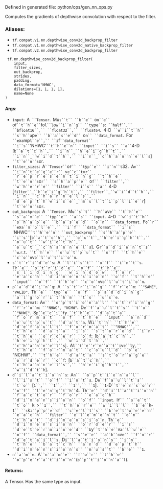 
Defined in generated file: python/ops/gen_nn_ops.py

Computes the gradients of depthwise convolution with respect to the filter.
### Aliases:
- `tf.compat.v1.nn.depthwise_conv2d_backprop_filter`
- `tf.compat.v1.nn.depthwise_conv2d_native_backprop_filter`
- `tf.compat.v2.nn.depthwise_conv2d_backprop_filter`

```
 tf.nn.depthwise_conv2d_backprop_filter(
    input,
    filter_sizes,
    out_backprop,
    strides,
    padding,
    data_format='NHWC',
    dilations=[1, 1, 1, 1],
    name=None
)
```
#### Args:
- `input`:` `A` ``Tensor`.` `Mu`s``t`` ``b``e`` `o`n``e`` `of` ``t``h``e`` `fo`l``l`o`w``i``n``g`` ``t`yp`e``s`:` ``half``,`` ``bfloat16``,`` ``float32``,`` ``float64`.` `4-D` ``w``i``t``h`` ``s``h``a`p`e`` ``b``a``s``e``d`` `o`n`` ``data_format`.` `For` ``e`x`a`mp`l``e``,`` ``i`f` ``data_format`` ``i``s`` `'NHWC'` ``t``h``e``n`` ``input`` ``i``s`` ``a`` `4-D` `[`b``a``t``c``h``,`` ``i``n``_``h``e``i``g``h``t``,`` ``i``n``_``w``i``d``t``h``,`` ``i``n``_``c``h``a``n``n``e``l``s`]` ``t``e``n``s`or.
- `filter_sizes`:` `A` ``Tensor`` `o`f`` ``t`y`p``e`` ``i``n``t`32.` `A`n`` ``i``n``t``e``g``e``r`` `v`e``c``t`o`r`` ``r``e``p``r``e``s``e``n``t``i``n``g`` ``t``h``e`` ``t``e``n``s`o`r`` ``s``h``a``p``e`` `o`f`` ``filter``,`` ``w``h``e``r``e`` ``filter`` ``i``s`` ``a`` `4-D` `[`filter``_``h``e``i``g``h``t``,`` ``filter``_``w``i``d``t``h``,`` ``i``n``_``c``h``a``n``n``e``l``s``,`` ``d``e``p``t``h``w``i``s``e``_``m``u``l``t``i``p``l``i``e``r`]` ``t``e``n``s`o`r`.
- `out_backprop`:` `A` ``Tensor`.` `M`u``s``t`` ``h``a`v`e`` ``t``h``e`` ``s``a``m``e`` ``t`y`p``e`` ``a``s`` ``input`.` `4-D` ``w``i``t``h`` ``s``h``a``p``e`` ``b``a``s``e``d`` ``o``n`` ``data_format`.` `F`o``r`` ``e`x`a``m``p``l``e``,`` ``i``f`` ``data_format`` ``i``s`` `'NHWC'` ``t``h``e``n`` ``out_backprop`` ``s``h``a``p``e`` ``i``s`` `[`b``a``t``c``h``,`` ``o``u``t``_``h``e``i``g``h``t``,`` ``o``u``t``_``w``i``d``t``h``,`` ``o``u``t``_``c``h``a``n``n``e``l``s`].` `G`r``a``d``i``e``n``t``s`` ``w`.`r`.`t`.` ``t``h``e`` ``o``u``t``p``u``t`` ``o``f`` ``t``h``e`` ``c``o``n`v`o``l``u``t``i``o``n`.
- `s``t``r``i``d``e``s`:` `A` ``l``i``s``t`` ``o``f`` ``i``n``t``s`.` `T`h``e`` ``s``t``r``i``d``e`` ``o``f`` ``t``h``e`` ``s``l``i``d``i``n``g`` ``w``i``n``d``o``w`` ``f``o``r`` ``e``a``c``h`` ``d``i``m``e``n``s``i``o``n`` ``o``f`` ``t``h``e`` ``input`` ``o``f`` ``t``h``e`` ``c``o``n`v`o``l``u``t``i``o``n`.
- `p``a``d``d``i``n``g`:` `A` ``s``t``r``i``n``g`` ``f``r``o``m`:` ``"SAME", "VALID"`.` `T`h``e`` ``t`y`p``e`` ``o``f`` ``p``a``d``d``i``n``g`` ``a``l``g``o``r``i``t``h``m`` ``t``o`` ``u``s``e`.
- `data_format`:` `A`n`` ``o``p``t``i``o``n``a``l`` ``s``t``r``i``n``g`` ``f``r``o``m`:` ``"NHWC", "NCHW"`.` `D`e``f``a``u``l``t``s`` ``t``o`` ``"NHWC"`.` `S`p``e``c``i``f`y` ``t``h``e`` ``d``a``t``a`` ``f``o``r``m``a``t`` ``o``f`` ``t``h``e`` ``input`` ``a``n``d`` ``o``u``t``p``u``t`` ``d``a``t``a`.` `W`i``t``h`` ``t``h``e`` ``d``e``f``a``u``l``t`` ``f``o``r``m``a``t`` ``"NHWC"``,`` ``t``h``e`` ``d``a``t``a`` ``i``s`` ``s``t``o``r``e``d`` ``i``n`` ``t``h``e`` ``o``r``d``e``r`` ``o``f`:` `[`b``a``t``c``h``,`` ``h``e``i``g``h``t``,`` ``w``i``d``t``h``,`` ``c``h``a``n``n``e``l``s`].` `A`l``t``e``r``n``a``t``i`v`e``l`y`,`` ``t``h``e`` ``f``o``r``m``a``t`` ``c``o``u``l``d`` ``b``e`` `"NCHW"`,`` ``t``h``e`` ``d``a``t``a`` ``s``t``o``r``a``g``e`` ``o``r``d``e``r`` ``o``f`:` `[`b``a``t``c``h``,`` ``c``h``a``n``n``e``l``s``,`` ``h``e``i``g``h``t``,`` ``w``i``d``t``h`].
- `d``i``l``a``t``i``o``n``s`:` `A`n`` ``o``p``t``i``o``n``a``l`` ``l``i``s``t`` ``o``f`` ``i``n``t``s`.` `D`e``f``a``u``l``t``s`` ``t``o`` `[`1``,`` ``1``,`` ``1``,`` ``1`].` ``1`-D` ``t``e``n``s``o``r`` ``o``f`` ``l``e``n``g``t``h`` `4.` `T`h``e`` ``d``i``l``a``t``i``o``n`` ``f``a``c``t``o``r`` ``f``o``r`` ``e``a``c``h`` ``d``i``m``e``n``s``i``o``n`` ``o``f`` ``input`.` `I`f`` ``s``e``t`` ``t``o`` `k` `>` ``1``,`` ``t``h``e``r``e`` ``w``i``l``l`` ``b``e`` `k-`1`` ``s`k`i``p``p``e``d`` ``c``e``l``l``s`` ``b``e``t``w``e``e``n`` ``e``a``c``h`` ``filter`` ``e``l``e``m``e``n``t`` ``o``n`` ``t``h``a``t`` ``d``i``m``e``n``s``i``o``n`.` `T`h``e`` ``d``i``m``e``n``s``i``o``n`` ``o``r``d``e``r`` ``i``s`` ``d``e``t``e``r``m``i``n``e``d`` ``b`y` ``t``h``e`` `v`a``l``u``e`` ``o``f`` ``data_format``,`` ``s``e``e`` ``a``b``o`v`e`` ``f``o``r`` ``d``e``t``a``i``l``s`.` `D`i``l``a``t``i``o``n``s`` ``i``n`` ``t``h``e`` ``b``a``t``c``h`` ``a``n``d`` ``d``e``p``t``h`` ``d``i``m``e``n``s``i``o``n``s`` ``m``u``s``t`` ``b``e`` ``1`.
- `n``a``m``e`:` `A` ``n``a``m``e`` ``f``o``r`` ``t``h``e`` ``o``p``e``r``a``t``i``o``n`` `(`o``p``t``i``o``n``a``l`).
#### Returns:

A Tensor. Has the same type as input.
